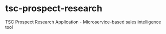 # tsc-prospect-research
TSC Prospect Research Application - Microservice-based sales intelligence tool
